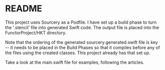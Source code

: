 #  README

This project uses Sourcery as a Podfile.  I have set up a build phase to turn the '.stencil' file into generated Swift code. The output file is placed into the FunctorProject/HKT directory.

Note that the ordering of the generated sourcery.generated.swift file is key -- it needs to be placed in the Build Phases so that it compiles before any of the files using the created classes. This project already has that set up.

Take a look at the main.swift file for examples, following the articles.

